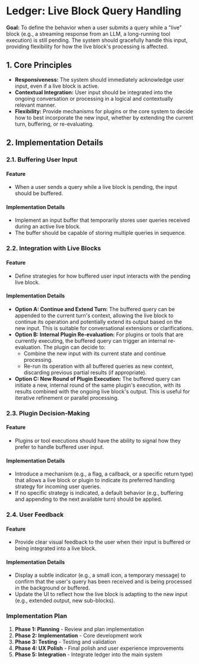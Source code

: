 # Ledger: Live Block Query Handling

**Goal:** To define the behavior when a user submits a query while a "live" block (e.g., a streaming response from an LLM, a long-running tool execution) is still pending. The system should gracefully handle this input, providing flexibility for how the live block's processing is affected.

## 1. Core Principles

-   **Responsiveness:** The system should immediately acknowledge user input, even if a live block is active.
-   **Contextual Integration:** User input should be integrated into the ongoing conversation or processing in a logical and contextually relevant manner.
-   **Flexibility:** Provide mechanisms for plugins or the core system to decide how to best incorporate the new input, whether by extending the current turn, buffering, or re-evaluating.

## 2. Implementation Details

### 2.1. Buffering User Input

#### Feature

-   When a user sends a query while a live block is pending, the input should be buffered.

#### Implementation Details

-   Implement an input buffer that temporarily stores user queries received during an active live block.
-   The buffer should be capable of storing multiple queries in sequence.

### 2.2. Integration with Live Blocks

#### Feature

-   Define strategies for how buffered user input interacts with the pending live block.

#### Implementation Details

-   **Option A: Continue and Extend Turn:** The buffered query can be appended to the current turn's context, allowing the live block to continue its operation and potentially extend its output based on the new input. This is suitable for conversational extensions or clarifications.
-   **Option B: Internal Plugin Re-evaluation:** For plugins or tools that are currently executing, the buffered query can trigger an internal re-evaluation. The plugin can decide to:
    -   Combine the new input with its current state and continue processing.
    -   Re-run its operation with all buffered queries as new context, discarding previous partial results (if appropriate).
-   **Option C: New Round of Plugin Execution:** The buffered query can initiate a new, internal round of the same plugin's execution, with its results combined with the ongoing live block's output. This is useful for iterative refinement or parallel processing.

### 2.3. Plugin Decision-Making

#### Feature

-   Plugins or tool executions should have the ability to signal how they prefer to handle buffered user input.

#### Implementation Details

-   Introduce a mechanism (e.g., a flag, a callback, or a specific return type) that allows a live block or plugin to indicate its preferred handling strategy for incoming user queries.
-   If no specific strategy is indicated, a default behavior (e.g., buffering and appending to the next available turn) should be applied.

### 2.4. User Feedback

#### Feature

-   Provide clear visual feedback to the user when their input is buffered or being integrated into a live block.

#### Implementation Details

-   Display a subtle indicator (e.g., a small icon, a temporary message) to confirm that the user's query has been received and is being processed in the background or buffered.
-   Update the UI to reflect how the live block is adapting to the new input (e.g., extended output, new sub-blocks).

### Implementation Plan
1. **Phase 1: Planning** - Review and plan implementation
2. **Phase 2: Implementation** - Core development work
3. **Phase 3: Testing** - Testing and validation
4. **Phase 4: UX Polish** - Final polish and user experience improvements
5. **Phase 5: Integration** - Integrate ledger into the main system